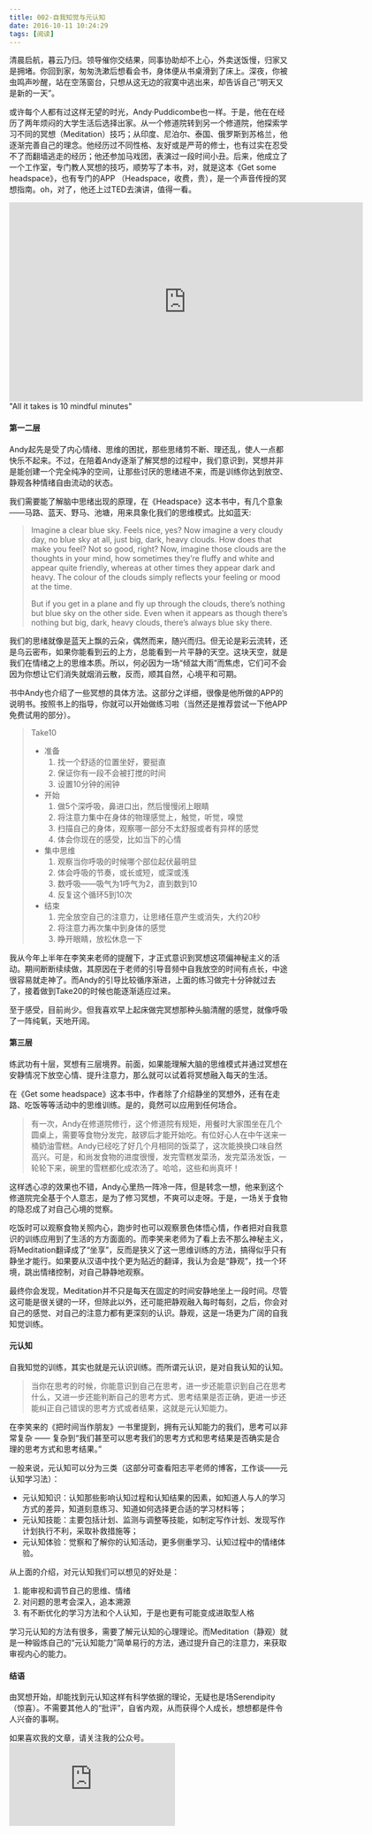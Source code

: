 ```yaml
---
title: 002-自我知觉与元认知
date: 2016-10-11 10:24:29
tags: [阅读]
---
```


清晨启航，暮云乃归。领导催你交结果，同事协助却不上心，外卖送饭慢，归家又是拥堵。你回到家，匆匆洗漱后想看会书，身体便从书桌滑到了床上。深夜，你被虫鸣声吵醒，站在空荡窗台，只想从这无边的寂寞中逃出来，却告诉自己“明天又是新的一天”。

或许每个人都有过这样无望的时光，Andy·Puddicombe也一样。于是，他在在经历了两年烦闷的大学生活后选择出家。从一个修道院转到另一个修道院，他探索学习不同的冥想（Meditation）技巧；从印度、尼泊尔、泰国、俄罗斯到苏格兰，他逐渐完善自己的理念。他经历过不同性格、友好或是严苛的修士，也有过实在忍受不了而翻墙逃走的经历；他还参加马戏团，表演过一段时间小丑。后来，他成立了一个工作室，专门教人冥想的技巧，顺势写了本书，对，就是这本《Get some headspace》，也有专门的APP （Headspace，收费，贵），是一个声音传授的冥想指南。oh，对了，他还上过TED去演讲，值得一看。

<iframe src="https://embed-ssl.ted.com/talks/andy_puddicombe_all_it_takes_is_10_mindful_minutes.html" width="640" height="360" frameborder="0" scrolling="no" webkitAllowFullScreen mozallowfullscreen allowFullScreen></iframe> "All it takes is 10 mindful minutes"

#### 第一二层
Andy起先是受了内心情绪、思维的困扰，那些思绪剪不断、理还乱，使人一点都快乐不起来。不过，在陪着Andy逐渐了解冥想的过程中，我们意识到，冥想并非是能创建一个完全纯净的空间，让那些讨厌的思绪进不来，而是训练你达到放空、静观各种情绪自由流动的状态。

我们需要能了解脑中思绪出现的原理，在《Headspace》这本书中，有几个意象——马路、蓝天、野马、池塘，用来具象化我们的思维模式。比如蓝天:
>Imagine a clear blue sky. Feels nice, yes? Now imagine a very cloudy day, no blue sky at all, just big, dark, heavy clouds. How does that make you feel? Not so good, right? Now, imagine those clouds are the thoughts in your mind, how sometimes they’re fluffy and white and appear quite friendly, whereas at other times they appear dark and heavy. The colour of the clouds simply reflects your feeling or mood at the time.
>
> But if you get in a plane and fly up through the clouds, there’s nothing but blue sky on the other side. Even when it appears as though there’s nothing but big, dark, heavy clouds, there’s always blue sky there.

我们的思绪就像是蓝天上飘的云朵，偶然而来，随兴而归。但无论是彩云流转，还是乌云密布，如果你能看到云的上方，总能看到一片平静的天空。这块天空，就是我们在情绪之上的思维本质。所以，何必因为一场“倾盆大雨”而焦虑，它们可不会因为你想让它们消失就烟消云散，反而，顺其自然，心境平和可期。

书中Andy也介绍了一些冥想的具体方法。这部分之详细，很像是他所做的APP的说明书。按照书上的指导，你就可以开始做练习啦（当然还是推荐尝试一下他APP免费试用的部分）。
>Take10
> - 准备
>   1. 找一个舒适的位置坐好，要挺直
>   2. 保证你有一段不会被打搅的时间
>   3. 设置10分钟的闹钟
> - 开始
>   1. 做5个深呼吸，鼻进口出，然后慢慢闭上眼睛
>   2. 将注意力集中在身体的物理感觉上，触觉，听觉，嗅觉
>   3. 扫描自己的身体，观察哪一部分不太舒服或者有异样的感觉
>   4. 体会你现在的感受，比如当下的心情
> - 集中思维
>   1. 观察当你呼吸的时候哪个部位起伏最明显
>   2. 体会呼吸的节奏，或长或短，或深或浅
>   3. 数呼吸——吸气为1呼气为2，直到数到10
>   4. 反复这个循环5到10次
> - 结束
>   1. 完全放空自己的注意力，让思绪任意产生或消失，大约20秒
>   2. 将注意力再次集中到身体的感觉
>   3. 睁开眼睛，放松休息一下

我从今年上半年在李笑来老师的提醒下，才正式意识到冥想这项偏神秘主义的活动。期间断断续续做，其原因在于老师的引导音频中自我放空的时间有点长，中途很容易就走神了。而Andy的引导比较循序渐进，上面的练习做完十分钟就过去了，接着做到Take20的时候也能逐渐适应过来。

至于感受，目前尚少。但我喜欢早上起床做完冥想那种头脑清醒的感觉，就像呼吸了一阵纯氧，天地开阔。

#### 第三层
练武功有十层，冥想有三层境界。前面，如果能理解大脑的思维模式并通过冥想在安静情况下放空心情、提升注意力，那么就可以试着将冥想融入每天的生活。

在《Get some headspace》这本书中，作者除了介绍静坐的冥想外，还有在走路、吃饭等等活动中的思维训练。是的，竟然可以应用到任何场合。

> 有一次，Andy在修道院修行，这个修道院有规矩，用餐时大家围坐在几个圆桌上，需要等食物分发完，敲锣后才能开始吃。有位好心人在中午送来一桶奶油雪糕。Andy已经吃了好几个月相同的饭菜了，这次能换换口味自然高兴。可是，和尚发食物的进度很慢，发完雪糕发菜汤，发完菜汤发饭，一轮轮下来，碗里的雪糕都化成浓汤了。哈哈，这些和尚真坏！

这样透心凉的效果也不错，Andy心里热一阵冷一阵，但是转念一想，他来到这个修道院完全基于个人意志，是为了修习冥想，不爽可以走呀。于是，一场关于食物的隐忍成了对自己心境的觉察。

吃饭时可以观察食物关照内心，跑步时也可以观察景色体悟心情，作者把对自我意识的训练应用到了生活的方方面面的。而李笑来老师为了看上去不那么神秘主义，将Meditation翻译成了“坐享”，反而是狭义了这一思维训练的方法，搞得似乎只有静坐才能行。如果要从汉语中找个更为贴近的翻译，我认为会是“静观”，找一个环境，跳出情绪控制，对自己静静地观察。

最终你会发现，Meditation并不只是每天在固定的时间安静地坐上一段时间。尽管这可能是很关键的一环，但除此以外，还可能把静观融入每时每刻，之后，你会对自己的感觉、对自己的注意力都有更深刻的认识。静观，这是一场更为广阔的自我知觉训练。

#### 元认知
自我知觉的训练，其实也就是元认识训练。而所谓元认识，是对自我认知的认知。
>当你在思考的时候，你能意识到自己在思考，进一步还能意识到自己在思考什么，又进一步还能判断自己的思考方式、思考结果是否正确，更进一步还能纠正自己错误的思考方式或者结果，这就是元认知能力。

在李笑来的《把时间当作朋友》一书里提到，拥有元认知能力的我们，思考可以非常复杂 —— 复杂到“我们甚至可以思考我们的思考方式和思考结果是否确实是合理的思考方式和思考结果。”

一般来说，元认知可以分为三类（这部分可查看阳志平老师的博客，工作谈——元认知学习法）：
- 元认知知识：认知那些影响认知过程和认知结果的因素，如知道人与人的学习方式的差异，知道刻意练习、知道如何选择更合适的学习材料等；
- 元认知技能：主要包括计划、监测与调整等技能，如制定写作计划、发现写作计划执行不利，采取补救措施等；
- 元认知体验：觉察和了解你的认知活动，更多侧重学习、认知过程中的情绪体验。

从上面的介绍，对元认知我们可以想见的好处是：
1. 能审视和调节自己的思维、情绪
2. 对问题的思考会深入，追本溯源
3. 有不断优化的学习方法和个人认知，于是也更有可能变成进取型人格

学习元认知的方法有很多，需要了解元认知的心理理论。而Meditation（静观）就是一种锻炼自己的“元认知能力”简单易行的方法，通过提升自己的注意力，来获取审视内心的能力。

#### 结语
由冥想开始，却能找到元认知这样有科学依据的理论，无疑也是场Serendipity（惊喜）。不需要其他人的“批评”，自省内观，从而获得个人成长，想想都是件令人兴奋的事啊。

如果喜欢我的文章，请关注我的公众号。
![公众号](http://bdbea3.duapp.com/pcs_download.php?id=3172&link=%2Fapps%2Fhgf_blog%2F%E5%85%AC%E4%BC%97%E5%8F%B7logo.jpg)
